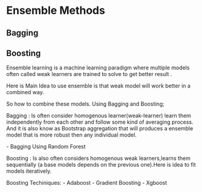 # Ensemble Methods 
## Bagging 
## Boosting
<p>
Ensemble learning is a machine learning paradigm
where multiple models often called weak learners are trained to solve to get better result .

Here is Main Idea to use ensemble is that weak model will work better in a combined way.

So how to combine these models.
Using Bagging and Boosting;</p>
<p>
Bagging : Is often consider homogenous learner(weak-learner) learn them independently from each other and follow some kind of averaging process.
And it is also know as Bootstrap aggregation that will produces a ensemble model that is more robust then any individual model.
</p>
- Bagging Using Random Forest
<p>
Boosting : Is also often considers homogenous weak learners,learns them sequentially (a base models depends on the previous one).Here is idea to fit models 
iteratively.
</p>
<span>Boosting Techiniques:
</span>
- Adaboost 
- Gradient Boosting 
- Xgboost









